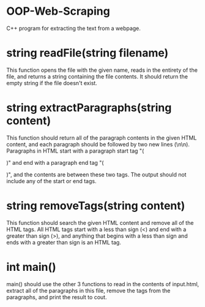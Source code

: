# OOP-Web-Scraping
 C++ program for extracting the text from a webpage.  

<h1>string readFile(string filename)</h1>
   This function opens the file with the given name, reads in the entirety of the file, and returns a string containing the file contents.
   It should return the empty string if the file doesn't exist.
<h1>string extractParagraphs(string content)</h1>
   This function should return all of the paragraph contents in the given HTML content, and each paragraph should be followed by two new lines (\n\n).  Paragraphs in        HTML start with a paragraph start tag "(<p>)" and end with a paragraph end tag "(</p>)", and the contents are between these two tags.  The output should not include any      of the start or end tags.
<h1>string removeTags(string content)</h1>
   This function should search the given HTML content and remove all of the HTML tags.  All HTML tags start with a less than sign (<) and end with a greater than sign      (>), and anything that begins with a less than sign and ends with a greater than sign is an HTML tag.
<h1>int main()</h1>
    main() should use the other 3 functions to read in the contents of input.html, extract all of the paragraphs in this file, remove the tags from the paragraphs, and       print the result to cout.
